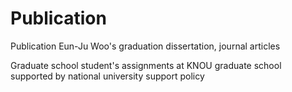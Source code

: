 # Publication
Publication Eun-Ju Woo's graduation dissertation, journal articles  

Graduate school student's assignments at KNOU graduate school supported by national university support policy 
